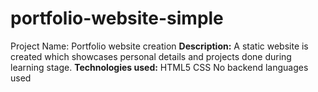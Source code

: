 # portfolio-website-simple
Project Name: Portfolio website creation
**Description:**
A static website is created which showcases personal details and projects done during learning stage.
**Technologies used:**
HTML5
CSS
No backend languages used


